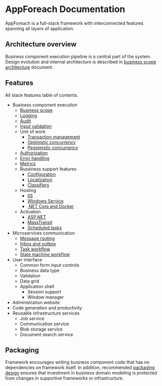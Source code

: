 # AppForeach Documentation

AppForeach is a full-stack framework with interconnected features spanning all layers of application.

## Architecture overview

Business component execution pipeline is a central part of the system. Design evolution and internal architecture is described in [business scope architecture](business-scope.md) document.


## Features

All stack features table of contents.

- Business component execution
    - [Business scope](business-scope.md)
    - [Logging](logging.md)
    - [Audit](audit.md)
    - [Input validation](input-validation.md)
    - Unit of work
        - [Transaction management](transaction-management.md)
        - [Optimistic concurrency](optimistic-concurrency.md)
        - [Pessimistic concurrency](pessimistic-concurrency.md)
    - [Authorization](authorization.md)
    - [Error handling](error-handling.md)
    - [Metrics](metrics.md)
    - Bussiness support features
        - [Configuration](configuration.md)
        - [Localization](localization.md)
        - [Classifiers](classifiers.md)
    - Hosting
        - [IIS](iis.md)
        - [Windows Service](windows-service.md)
        - [.NET Core and Docker](netcore.md)
    - Activation
        - [ASP.NET](aspnet.md)
        - [MassTransit](masstransit.md)
        - [Scheduled tasks](scheduled-tasks.md)
- Microservices communication
    - [Message routing](message-routing.md)
    - [Inbox and outbox](message-inbox-outbox.md)
    - [Task workflow](task-workflow.md)
    - [State machine workflow](state-workflow.md)
- User interface
    - Common form input controls
    - Business data type
    - Validation
    - Data grid
    - Application shell
        - Session support
        - Window manager
- Administration website
- Code generation and productivity
- Reusable infrastructure services
    - Job service
    - Communication service
    - Blob storage service 
    - Document search service

## Packaging

Framework encourages writing business component code that has no dependencies on framework itself. In addition, recommended [packaging design](packaging.md) ensures that investment in business domain modeling is protected from changes in supportive frameworks or infrastructure.


